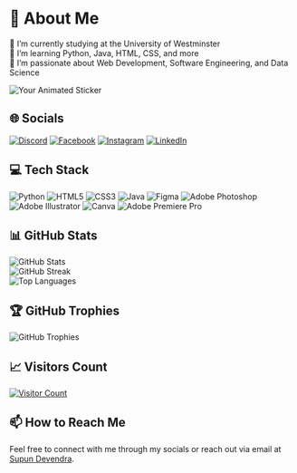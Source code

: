 # 💫 About Me
🔭 I’m currently studying at the University of Westminster  
🌱 I’m learning Python, Java, HTML, CSS, and more  
🚀 I’m passionate about Web Development, Software Engineering, and Data Science

![Your Animated Sticker](https://media.giphy.com/media/yourgifurl.gif)


## 🌐 Socials
[![Discord](https://img.shields.io/badge/Discord-%237289DA.svg?logo=discord&logoColor=white)](https://discord.gg/Deva2598) [![Facebook](https://img.shields.io/badge/Facebook-%231877F2.svg?logo=Facebook&logoColor=white)](https://) [![Instagram](https://img.shields.io/badge/Instagram-%23E4405F.svg?logo=Instagram&logoColor=white)](https://) [![LinkedIn](https://img.shields.io/badge/LinkedIn-%230077B5.svg?logo=linkedin&logoColor=white)](https://linkedin.com/in/supun-devendra)

## 💻 Tech Stack
![Python](https://img.shields.io/badge/python-%2314354C.svg?style=for-the-badge&logo=python&logoColor=white) ![HTML5](https://img.shields.io/badge/html5-%23E34F26.svg?style=for-the-badge&logo=html5&logoColor=white) ![CSS3](https://img.shields.io/badge/css3-%231572B6.svg?style=for-the-badge&logo=css3&logoColor=white) ![Java](https://img.shields.io/badge/java-%23ED8B00.svg?style=for-the-badge&logo=openjdk&logoColor=white) ![Figma](https://img.shields.io/badge/figma-%23F24E1E.svg?style=for-the-badge&logo=figma&logoColor=white) ![Adobe Photoshop](https://img.shields.io/badge/adobe%20photoshop-%2331A8FF.svg?style=for-the-badge&logo=adobe%20photoshop&logoColor=white) ![Adobe Illustrator](https://img.shields.io/badge/adobe%20illustrator-%23FF9A00.svg?style=for-the-badge&logo=adobe%20illustrator&logoColor=white) ![Canva](https://img.shields.io/badge/Canva-%2300C4CC.svg?style=for-the-badge&logo=Canva&logoColor=white) ![Adobe Premiere Pro](https://img.shields.io/badge/Adobe%20Premiere%20Pro-%230E1C2E.svg?style=for-the-badge&logo=adobepremierepro&logoColor=white)

## 📊 GitHub Stats
![GitHub Stats](https://github-readme-stats.vercel.app/api?username=supunvirajdevendra&theme=radical&hide_border=false&include_all_commits=false&count_private=false)  
![GitHub Streak](https://github-readme-streak-stats.herokuapp.com/?user=supunvirajdevendra&theme=radical&hide_border=false)  
![Top Languages](https://github-readme-stats.vercel.app/api/top-langs/?username=supunvirajdevendra&theme=radical&hide_border=false&include_all_commits=false&count_private=false&layout=compact)

## 🏆 GitHub Trophies
![GitHub Trophies](https://github-profile-trophy.vercel.app/?username=supunvirajdevendra&theme=radical&no-frame=true&no-bg=true&margin-w=4)

## 📈 Visitors Count
[![Visitor Count](https://visitcount.itsvg.in/api?id=supunvirajdevendra&icon=7&color=1)](https://visitcount.itsvg.in)

## 📫 How to Reach Me
Feel free to connect with me through my socials or reach out via email at [Supun Devendra](mailto:supundevendra1207@gmail.com).
